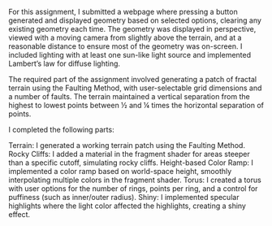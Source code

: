 For this assignment, I submitted a webpage where pressing a button generated and displayed geometry based on selected options, clearing any existing geometry each time. The geometry was displayed in perspective, viewed with a moving camera from slightly above the terrain, and at a reasonable distance to ensure most of the geometry was on-screen. I included lighting with at least one sun-like light source and implemented Lambert’s law for diffuse lighting.

The required part of the assignment involved generating a patch of fractal terrain using the Faulting Method, with user-selectable grid dimensions and a number of faults. The terrain maintained a vertical separation from the highest to lowest points between ½ and ¼ times the horizontal separation of points.

I completed the following parts:

Terrain: I generated a working terrain patch using the Faulting Method.
Rocky Cliffs: I added a material in the fragment shader for areas steeper than a specific cutoff, simulating rocky cliffs.
Height-based Color Ramp: I implemented a color ramp based on world-space height, smoothly interpolating multiple colors in the fragment shader.
Torus: I created a torus with user options for the number of rings, points per ring, and a control for puffiness (such as inner/outer radius).
Shiny: I implemented specular highlights where the light color affected the highlights, creating a shiny effect.
